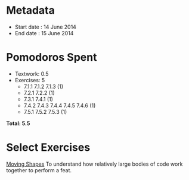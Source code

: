 Metadata
========

- Start date : 14 June 2014
- End date : 15 June 2014

Pomodoros Spent
==============

- Textwork: 0.5
- Exercises: 5
    - 7.1.1 7.1.2 7.1.3 (1)
    - 7.2.1 7.2.2 (1)
    - 7.3.1 7.4.1 (1)
    - 7.4.2 7.4.3 7.4.4 7.4.5 7.4.6 (1)
    - 7.5.1 7.5.2 7.5.3 (1)

**Total: 5.5**

Select Exercises
================
[Moving Shapes](http://htdp.org/2003-09-26/Book/curriculum-Z-H-10.html#node_thm_7.4.6)
To understand how relatively large bodies of code work
together to perform a feat.
